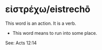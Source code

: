 # εἰστρέχω/eistrechō
This word is an action. It is a verb.

* This word means to run into some place.

See: Acts 12:14
